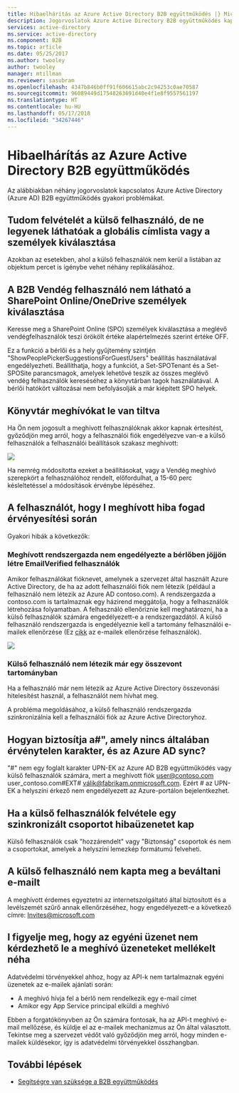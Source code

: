 ```yaml
---
title: Hibaelhárítás az Azure Active Directory B2B együttműködés |} Microsoft Docs
description: Jogorvoslatok Azure Active Directory B2B együttműködés kapcsolatos általános problémák
services: active-directory
ms.service: active-directory
ms.component: B2B
ms.topic: article
ms.date: 05/25/2017
ms.author: twooley
author: twooley
manager: mtillman
ms.reviewer: sasubram
ms.openlocfilehash: 4347b846b0ff91f606615abc2c94253c0ae70587
ms.sourcegitcommit: 96089449d17548263691d40e4f1e8f9557561197
ms.translationtype: HT
ms.contentlocale: hu-HU
ms.lasthandoff: 05/17/2018
ms.locfileid: "34267446"
---
```

# <a name="troubleshooting-azure-active-directory-b2b-collaboration"></a>Hibaelhárítás az Azure Active Directory B2B együttműködés

Az alábbiakban néhány jogorvoslatok kapcsolatos Azure Active Directory (Azure AD) B2B együttműködés gyakori problémákat.


## <a name="ive-added-an-external-user-but-do-not-see-them-in-my-global-address-book-or-in-the-people-picker"></a>Tudom felvételét a külső felhasználó, de ne legyenek láthatóak a globális címlista vagy a személyek kiválasztása

Azokban az esetekben, ahol a külső felhasználók nem kerül a listában az objektum percet is igénybe vehet néhány replikálásához.

## <a name="a-b2b-guest-user-is-not-showing-up-in-sharepoint-onlineonedrive-people-picker"></a>A B2B Vendég felhasználó nem látható a SharePoint Online/OneDrive személyek kiválasztása 
 
Keresse meg a SharePoint Online (SPO) személyek kiválasztása a meglévő vendégfelhasználók teszi örökölt értéke alapértelmezés szerint értéke OFF.

Ez a funkció a bérlői és a hely gyűjtemény szintjén "ShowPeoplePickerSuggestionsForGuestUsers" beállítás használatával engedélyezheti. Beállíthatja, hogy a funkciót, a Set-SPOTenant és a Set-SPOSite parancsmagok, amelyek lehetővé teszik az összes meglévő vendég felhasználók kereséséhez a könyvtárban tagok használatával. A bérlői hatókört változásai nem befolyásolják a már kiépített SPO helyek.

## <a name="invitations-have-been-disabled-for-directory"></a>Könyvtár meghívókat le van tiltva

Ha Ön nem jogosult a meghívott felhasználóknak akkor kapnak értesítést, győződjön meg arról, hogy a felhasználói fiók engedélyezve van-e a külső felhasználók a felhasználói beállítások szakasz meghívott:

![](media/troubleshoot/external-user-settings.png)

Ha nemrég módosította ezeket a beállításokat, vagy a Vendég meghívó szerepkört a felhasználóhoz rendelt, előfordulhat, a 15-60 perc késleltetéssel a módosítások érvénybe lépéséhez.

## <a name="the-user-that-i-invited-is-receiving-an-error-during-redemption"></a>A felhasználót, hogy I meghívott hiba fogad érvényesítési során

Gyakori hibák a következők:

### <a name="invitees-admin-has-disallowed-emailverified-users-from-being-created-in-their-tenant"></a>Meghívott rendszergazda nem engedélyezte a bérlőben jöjjön létre EmailVerified felhasználók

Amikor felhasználókat fióknevet, amelynek a szervezet által használt Azure Active Directory, de ha az adott felhasználói fiók nem létezik (például a felhasználó nem létezik az Azure AD contoso.com). A rendszergazda a contoso.com is tartalmaznak egy házirend meggátolja, hogy a felhasználók létrehozása folyamatban. A felhasználó ellenőriznie kell meghatározni, ha a külső felhasználók számára engedélyezett-e a rendszergazdától. A külső felhasználó rendszergazda is engedélyeznie kell a tartomány felhasználói e-mailek ellenőrzése (Ez [cikk](/powershell/module/msonline/set-msolcompanysettings?view=azureadps-1.0) az e-mailek ellenőrzése felhasználók).

![](media/troubleshoot/allow-email-verified-users.png)

### <a name="external-user-does-not-exist-already-in-a-federated-domain"></a>Külső felhasználó nem létezik már egy összevont tartományban

Ha a felhasználó már nem létezik az Azure Active Directory összevonási hitelesítést használ, a felhasználót nem hívhat meg.

A probléma megoldásához, a külső felhasználó rendszergazda szinkronizálnia kell a felhasználói fiók az Azure Active Directoryhoz.

## <a name="how-does--which-is-not-normally-a-valid-character-sync-with-azure-ad"></a>Hogyan biztosítja a\#", amely nincs általában érvénytelen karakter, és az Azure AD sync?

"\#" nem egy foglalt karakter UPN-EK az Azure AD B2B együttműködés vagy külső felhasználók számára, mert a meghívott fiók user@contoso.com user_contoso.com#EXT# válik@fabrikam.onmicrosoft.com. Ezért \# az UPN-EK a helyszíni érkező nem engedélyezett az Azure-portálon bejelentkezhet. 

## <a name="i-receive-an-error-when-adding-external-users-to-a-synchronized-group"></a>Ha a külső felhasználók felvétele egy szinkronizált csoportot hibaüzenetet kap

Külső felhasználók csak "hozzárendelt" vagy "Biztonság" csoportok és nem a csoportokat, amelyek a helyszíni lemezkép formátumú felveheti.

## <a name="my-external-user-did-not-receive-an-email-to-redeem"></a>A külső felhasználó nem kapta meg a beváltani e-mailt

A meghívott érdemes egyeztetni az internetszolgáltató által biztosított és a levélszemét szűrő annak ellenőrzéséhez, hogy engedélyezett-e a következő címre: Invites@microsoft.com

## <a name="i-notice-that-the-custom-message-does-not-get-included-with-invitation-messages-at-times"></a>I figyelje meg, hogy az egyéni üzenet nem kérdezhető le a meghívó üzeneteket mellékelt néha

Adatvédelmi törvényekkel ahhoz, hogy az API-k nem tartalmaznak egyéni üzenetek az e-mailek ajánlati során:

- A meghívó hívja fel a bérlő nem rendelkezik egy e-mail címet
- Amikor egy App Service principal elküldi a meghívó

Ebben a forgatókönyvben az Ön számára fontosak, ha az API-t meghívó e-mail mellőzése, és küldje el az e-mailek mechanizmus az Ön által választott. Tekintse meg a szervezet védőt való győződjön meg arról, hogy minden e-mailek küldésekor, így is adatvédelmi törvényekkel összhangban.

## <a name="next-steps"></a>További lépések

- [Segítségre van szüksége a B2B együttműködés](get-support.md)